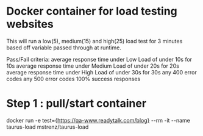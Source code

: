 # Docker container for load testing websites
This will run a low(5), medium(15) and high(25) load test for 3 minutes based off variable passed through at runtime.

Pass/Fail criteria:
average response time under Low Load of under 10s for 10s
average response time under Medium Load of under 20s for 20s
average response time under High Load of under 30s for 30s
any 400 error codes
any 500 error codes
100% success responses


# Step 1 : pull/start container
docker run -e test={https://qa-www.readytalk.com/blog} --rm -it --name taurus-load mstrenz/taurus-load
